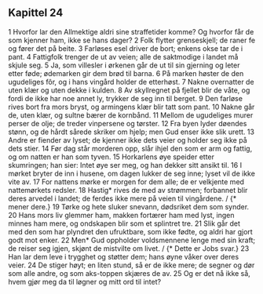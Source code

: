 ## Kapittel 24

1 Hvorfor lar den Allmektige aldri sine straffetider komme? Og hvorfor får de som kjenner ham, ikke se hans dager?
2 Folk flytter grenseskjell; de raner fe og fører det på beite.
3 Farløses esel driver de bort; enkens okse tar de i pant.
4 Fattigfolk trenger de ut av veien; alle de saktmodige i landet må skjule seg.
5 Ja, som villesler i ørkenen går de ut til sin gjerning og leter etter føde; ødemarken gir dem brød til barna.
6 På marken høster de den ugudeliges fôr, og i hans vingård holder de etterhøst.
7 Nakne overnatter de uten klær og uten dekke i kulden.
8 Av skyllregnet på fjellet blir de våte, og fordi de ikke har noe annet ly, trykker de seg inn til berget.
9 Den farløse rives bort fra mors bryst, og armingens klær blir tatt som pant.
10 Nakne går de, uten klær, og sultne bærer de kornbånd.
11 Mellom de ugudeliges murer perser de olje; de treder vinpersene og tørster.
12 Fra byen lyder døendes stønn, og de hårdt sårede skriker om hjelp; men Gud enser ikke slik urett.
13 Andre er fiender av lyset; de kjenner ikke dets veier og holder seg ikke på dets stier.
14 Før dag står morderen opp, slår ihjel den som er arm og fattig, og om natten er han som tyven.
15 Horkarlens øye speider etter skumringen; han sier: Intet øye ser meg, og han dekker sitt ansikt til.
16 I mørket bryter de inn i husene, om dagen lukker de seg inne; lyset vil de ikke vite av.
17 For nattens mørke er morgen for dem alle; de er velkjente med nattemørkets redsler.
18 Hastig* rives de med av strømmen; forbannet blir deres arvedel i landet; de ferdes ikke mere på veien til vingårdene. / {* mener dere.}
19 Tørke og hete sluker snevann, dødsriket dem som synder.
20 Hans mors liv glemmer ham, makken fortærer ham med lyst, ingen minnes ham mere, og ondskapen blir som et splintret tre.
21 Slik går det med den som har plyndret den ufruktbare, som ikke fødte, og aldri har gjort godt mot enker.
22 Men* Gud oppholder voldsmennene lenge med sin kraft; de reiser seg igjen, skjønt de mistvilte om livet. / {* Dette er Jobs svar.}
23 Han lar dem leve i trygghet og støtter dem; hans øyne våker over deres veier.
24 De stiger høyt; en liten stund, så er de ikke mere; de segner og dør som alle andre, og som aks-toppen skjæres de av.
25 Og er det nå ikke så, hvem gjør meg da til løgner og mitt ord til intet?
